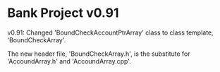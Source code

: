 # Bank Project v0.91

v0.91: Changed 'BoundCheckAccountPtrArray' class to class template, 'BoundCheckArray'.

The new header file, 'BoundCheckArray.h', is the substitute for 'AccoundArray.h' and 'AccoundArray.cpp'.
